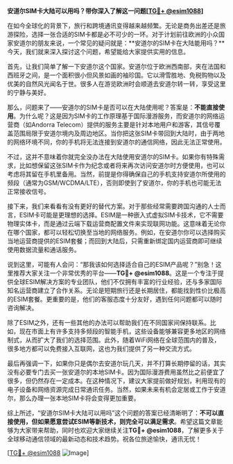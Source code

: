 **安道尔SIM卡大陆可以用吗？带你深入了解这一问题[[TG💪+ @esim1088](https://t.me/s/esim1088)]**

在如今全球化的背景下，旅行和跨境通讯变得越来越频繁。无论是商务出差还是旅游探险，选择一张合适的SIM卡都是必不可少的一环。对于计划前往欧洲的小众国家安道尔的朋友来说，一个常见的疑问就是：**安道尔的SIM卡在大陆能用吗？**今天，我们就来深入探讨这个问题，希望能给大家提供实用的信息。

首先，让我们简单了解一下安道尔这个国家。安道尔位于欧洲西南部，夹在法国和西班牙之间，是一个面积很小但风景如画的袖珍国。它以滑雪胜地、免税购物以及优美的自然风光闻名于世。很多人在游览欧洲时会顺道去安道尔转一转，享受这里的宁静与美好。

那么，问题来了——安道尔的SIM卡是否可以在大陆使用呢？答案是：**不能直接使用**。为什么呢？这是因为SIM卡的工作原理基于国际漫游服务，而安道尔的网络运营商（如Andorra Telecom）提供的服务主要是针对本地用户和游客，其信号覆盖范围局限于安道尔境内及周边地区。当你把这张SIM卡带回到大陆时，由于两地的网络环境不同，你的手机将无法连接到安道尔的通信网络，因此无法正常使用。

不过，这并不意味着你就完全没办法在大陆使用安道尔的SIM卡。如果你有特殊需求，比如想保留这张SIM卡作为纪念或者将来再次访问安道尔时方便使用，也可以考虑将其留在手机里备用。当然，前提是你得确保自己的手机支持安道尔所使用的频段（通常为GSM/WCDMA/LTE），否则即使到了安道尔，你的手机也可能无法正常接收信号。

接下来，我们来看看有没有更好的替代方案。对于那些经常需要跨国沟通的人士而言，ESIM卡可能是更理想的选择。ESIM是一种嵌入式虚拟SIM卡技术，它不需要物理实体卡，而是通过云端下载运营商配置文件来实现联网功能。这意味着无论你在哪个国家，都可以轻松切换至当地的网络服务。例如，在安道尔你可以选择购买当地运营商提供的ESIM套餐；而回到大陆后，只需重新绑定国内运营商即可继续使用数据流量和通话服务。

说到这里，可能有人会问：“那我该如何选择适合自己的ESIM产品呢？”别急！这里推荐大家关注一个非常优秀的平台——**TG💪+ @esim1088**。这是一个专注于提供全球ESIM解决方案的专业团队，他们不仅拥有丰富的行业经验，还与多家国际知名运营商建立了合作关系。无论是短期旅行还是长期居住，都能找到性价比极高的ESIM套餐。更重要的是，他们的客服态度十分友好，遇到任何问题都可以随时咨询解决。

除了ESIM之外，还有一些其他的办法可以帮助我们在不同国家间保持联系。比如，现在市面上有许多支持多频段的智能手机，这些设备能够兼容更多地区的网络制式，从而扩大了我们的选择范围。此外，随着WiFi网络在全球范围内的普及，很多地方都可以免费接入互联网，这也为我们提供了另一种交流方式。

最后再强调一下，如果你只是偶尔去安道尔玩几天，并不打算长期停留的话，其实没有必要专门去买一张安道尔的本地SIM卡。因为国际漫游费用虽然比之前便宜了很多，但仍然存在一定成本。在这种情况下，建议大家提前做好规划，利用现有的电子设备和网络资源完成日常通讯任务。当然，如果未来有机会定居或工作于安道尔，那么办理一张本地SIM卡将会变得更加重要。

综上所述，“安道尔SIM卡大陆可以用吗”这个问题的答案已经清晰明了：**不可以直接使用，但如果愿意尝试ESIM等新技术，则完全可以满足需求**。希望这篇文章能够为大家带来帮助，同时也欢迎大家继续关注**TG💪+ @esim1088**，了解更多关于全球移动通信领域的最新动态和技术趋势。祝各位旅途愉快，通讯无忧！

[[TG💪+ @esim1088](https://t.me/s/esim1088) ![Image](https://i.postimg.cc/4NQfJmqS/Snipaste-2025-05-13-00-14-12.png)]